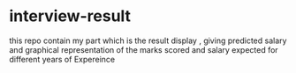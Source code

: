 # interview-result
this repo contain my part which is the result display , giving predicted salary and graphical representation of the marks scored and salary expected for different years of Expereince
